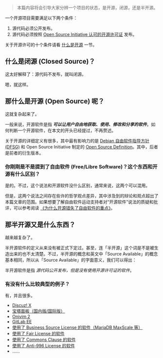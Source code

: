 > 本篇内容将会引导大家分辨一个项目的状态，是开源，闭源，还是半开源。

一个开源项目需要满足以下两个条件：

1. 源代码必须公开发布。
2. 源代码必须按照 [Open Source Initiative 认可的开源许可证](https://opensource.org/licenses) 发布。

关于开源许可的十个条件请看 [什么是开源](./什么是开源.md/#开源软件) 一节。


## 什么是闭源 (Closed Source)？

这太好解释了：源代码不发布，就叫闭源。

嗯，就这样。

## 那什么是开源 (Open Source) 呢？

这就复杂起来了。

一般来说，开源软件是指 ***可以让用户自由地获取、使用、修改和分享的软件***。如何判断一个开源软件，在本文的开头已经提过，不再赘述。

关于开源的详细定义有很多，其中最有影响力的是 [Debian 自由软件指导方针 (DFSG)](https://www.debian.org/social_contract#guidelines) 和 Open Source Initiative 制定的 [Open Source Definition](https://opensource.org/osd)。其中，后者是前者的衍生版本。

### 你刚刚是不是提到了自由软件 (Free/Libre Software)？这个东西和开源有什么区别？

是的。不过，这个说法和开源软件没什么区别，通常来说，这两个可以混用。

但是，这两个说法之间存在些许的哲学观点差异，其中涉及到的辩论和观点超出了本篇文章的范围。如果想要了解自由软件运动支持者对“开源软件”说法的质疑和批评，可以参考阅读 [《为什么开源错失了自由软件的重点》](https://www.gnu.org/philosophy/open-source-misses-the-point.html)。

## 那半开源又是什么东西？

越来越复杂了。

半开源软件的定义从来没有被正式下定过。甚至，连「半开源」这个词是不是被生造出来的也不太清楚。不过，半开源的概念和英文中「Source Available」的概念基本相同，所以从「Source Available」的字面意义，我们可以得出：

半开源软件是指 *源代码公开发布，但是没有使用开源许可证的软件*。

### 有没有什么比较典型的例子？

有，并且很多。

- [Discuz! X](https://gitee.com/ComsenzDiscuz/DiscuzX)
- [宝塔面板（国内版/国际版）](https://www.bt.cn/kyxy.html)
- [Onivim 2](https://github.com/onivim/oni2/blob/master/Outrun-Labs-EULA-v1.1.md)
- [GitLab EE](https://gitlab.com/gitlab-org/gitlab/-/blob/master/ee/LICENSE)
- [使用了 Business Source License 的软件（MariaDB MaxScale 等）](https://mariadb.com/bsl11/)
- [使用了 Fair License 的软件](https://fair.io/)
- [使用了 Commons Clause 的软件](https://commonsclause.com/)
- [使用了 Anti-996 License 的软件](https://github.com/996icu/996.ICU/blob/master/LICENSE_CN)
- ……

